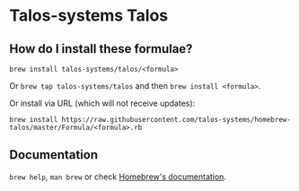 # Talos-systems Talos

## How do I install these formulae?
`brew install talos-systems/talos/<formula>`

Or `brew tap talos-systems/talos` and then `brew install <formula>`.

Or install via URL (which will not receive updates):

```
brew install https://raw.githubusercontent.com/talos-systems/homebrew-talos/master/Formula/<formula>.rb
```

## Documentation
`brew help`, `man brew` or check [Homebrew's documentation](https://docs.brew.sh).
